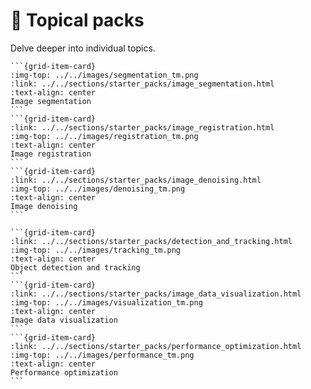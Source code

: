 # 🚀 Topical packs

Delve deeper into individual topics.

````{grid} 1 1 2 3
```{grid-item-card}
:img-top: ../../images/segmentation_tm.png
:link: ../../sections/starter_packs/image_segmentation.html
:text-align: center
Image segmentation
```
```{grid-item-card}
:link: ../../sections/starter_packs/image_registration.html
:img-top: ../../images/registration_tm.png
:text-align: center
Image registration
```
```{grid-item-card}
:link: ../../sections/starter_packs/image_denoising.html
:img-top: ../../images/denoising_tm.png
:text-align: center
Image denoising
```
````
````{grid} 1 1 2 3
```{grid-item-card}
:link: ../../sections/starter_packs/detection_and_tracking.html
:img-top: ../../images/tracking_tm.png
:text-align: center
Object detection and tracking
```
```{grid-item-card}
:link: ../../sections/starter_packs/image_data_visualization.html
:img-top: ../../images/visualization_tm.png
:text-align: center
Image data visualization
```
```{grid-item-card}
:link: ../../sections/starter_packs/performance_optimization.html
:img-top: ../../images/performance_tm.png
:text-align: center
Performance optimization
```
````